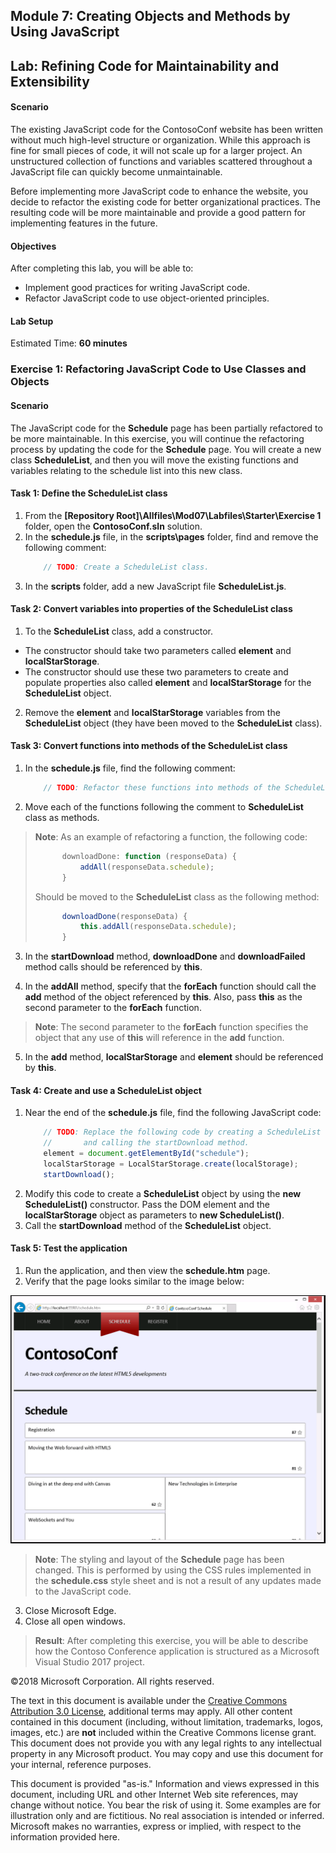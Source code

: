 ## Module 7: Creating Objects and Methods by Using JavaScript

## Lab: Refining Code for Maintainability and Extensibility

#### Scenario

The existing JavaScript code for the ContosoConf website has been written without much high-level structure or organization. While this approach is fine for small pieces of code, it will not scale up for a larger project. An unstructured collection of functions and variables scattered throughout a JavaScript file can quickly become unmaintainable.

Before implementing more JavaScript code to enhance the website, you decide to refactor the existing code for better organizational practices. The resulting code will be more maintainable and provide a good pattern for implementing features in the future.

#### Objectives

After completing this lab, you will be able to:

- Implement good practices for writing JavaScript code.
- Refactor JavaScript code to use object-oriented principles.

#### Lab Setup

Estimated Time: **60 minutes**

### Exercise 1: Refactoring JavaScript Code to Use Classes and Objects

#### Scenario

The JavaScript code for the **Schedule** page has been partially refactored to be more maintainable. In this exercise, you will continue the refactoring process by updating the code for the **Schedule** page. You will create a new class **ScheduleList**, and then you will move the existing functions and variables relating to the schedule list into this new class.

#### Task 1: Define the ScheduleList class

1.	From the **[Repository Root]\Allfiles\Mod07\Labfiles\Starter\Exercise 1** folder, open the **ContosoConf.sln** solution.
2.	In the **schedule.js** file, in the **scripts\pages** folder, find and remove the following comment:
    ```javascript
		// TODO: Create a ScheduleList class.
    ```
3.	In the **scripts** folder, add a new JavaScript file **ScheduleList.js**.

#### Task 2: Convert variables into properties of the ScheduleList class
1.	To the **ScheduleList** class, add a constructor.
- The constructor should take two parameters called **element** and **localStarStorage**.
- The constructor should use these two parameters to create and populate properties also called **element** and **localStarStorage** for the **ScheduleList** object.
2.	Remove the **element** and **localStarStorage** variables from the **ScheduleList** object (they have been moved to the **ScheduleList** class).

#### Task 3: Convert functions into methods of the ScheduleList class

1.	In the **schedule.js** file, find the following comment:
    ```javascript
        // TODO: Refactor these functions into methods of the ScheduleList class.
    ```
2.	Move each of the functions following the comment to **ScheduleList** class as methods.

>**Note**: As an example of refactoring a function, the following code:
>  ```javascript
>        downloadDone: function (responseData) {
>            addAll(responseData.schedule);
>        }
>  ```
>Should be moved to the **ScheduleList** class as the following method:
>  ```javascript
>        downloadDone(responseData) {
>            this.addAll(responseData.schedule);
>        }
>  ```

3.	In the **startDownload** method, **downloadDone** and **downloadFailed** method calls should be referenced by **this**.


4.	In the **addAll** method, specify that the **forEach** function should call the **add** method of the object referenced by **this**. Also, pass **this** as the second parameter to the **forEach** function.

>**Note**: The second parameter to the **forEach** function specifies the object that any use of **this** will reference in the **add** function.

5.	In the **add** method, **localStarStorage** and **element** should be referenced by **this**.

#### Task 4: Create and use a ScheduleList object

1.	Near the end of the **schedule.js** file, find the following JavaScript code:
    ```javascript
        // TODO: Replace the following code by creating a ScheduleList object 
        //       and calling the startDownload method.
        element = document.getElementById("schedule");
        localStarStorage = LocalStarStorage.create(localStorage);
        startDownload();
    ```
2.	Modify this code to create a **ScheduleList** object by using the **new ScheduleList()** constructor. Pass the DOM element and the **localStarStorage** object as parameters to **new ScheduleList()**.
3.	Call the **startDownload** method of the **ScheduleList** object.

#### Task 5: Test the application

1.	Run the application, and then view the **schedule.htm** page.
2.	Verify that the page looks similar to the image below:

![alt text](./Images/20480B_7_Schedule-Refactored.png "The Schedule page")

>**Note**: The styling and layout of the **Schedule** page has been changed. This is performed by using the CSS rules implemented in the **schedule.css** style sheet and is not a result of any updates made to the JavaScript code.

3.	Close Microsoft Edge.
4. Close all open windows.

>**Result**: After completing this exercise, you will be able to describe how the Contoso Conference application is structured as a Microsoft Visual Studio 2017 project.

©2018 Microsoft Corporation. All rights reserved.

The text in this document is available under the  [Creative Commons Attribution 3.0 License](https://creativecommons.org/licenses/by/3.0/legalcode), additional terms may apply. All other content contained in this document (including, without limitation, trademarks, logos, images, etc.) are  **not**  included within the Creative Commons license grant. This document does not provide you with any legal rights to any intellectual property in any Microsoft product. You may copy and use this document for your internal, reference purposes.

This document is provided &quot;as-is.&quot; Information and views expressed in this document, including URL and other Internet Web site references, may change without notice. You bear the risk of using it. Some examples are for illustration only and are fictitious. No real association is intended or inferred. Microsoft makes no warranties, express or implied, with respect to the information provided here.
